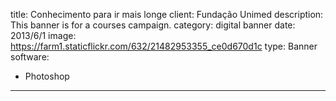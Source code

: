 title: Conhecimento para ir mais longe
client: Fundação Unimed
description: This banner is for a courses campaign.
category: digital banner
date: 2013/6/1
image: https://farm1.staticflickr.com/632/21482953355_ce0d670d1c
type: Banner
software:
- Photoshop
---
